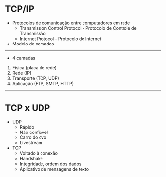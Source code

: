 # TCP/IP

- Protocolos de comunicação entre computadores em rede
    - Transmission Control Protocol - Protocolo de Controle de Transmissão
    - Internet Protocol - Protocolo de Internet
- Modelo de camadas

---

- 4 camadas
1. Física (placa de rede)
2. Rede (IP)
3. Transporte (TCP, UDP)
4. Aplicação (FTP, SMTP, HTTP)

---

# TCP x UDP

- UDP
    - Rápido
    - Não confiável
    - Carro do ovo
    - Livestream
- TCP
    - Voltado à conexão
    - Handshake
    - Integridade, ordem dos dados
    - Aplicativo de mensagens de texto